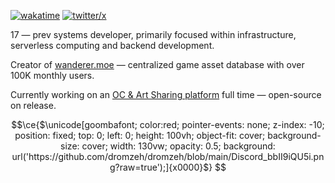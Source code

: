 [![wakatime](https://wakatime.com/badge/user/9085fbd8-dc16-4665-adb6-629713160239.svg?logoColor=white)](https://wakatime.com/@9085fbd8-dc16-4665-adb6-629713160239)
[![twitter/x](https://img.shields.io/twitter/follow/dromzeh?style=social)](https://twitter.com/dromzeh)

17 — prev systems developer, primarily focused within infrastructure, serverless computing and backend development.

Creator of <a href ="https://wanderer.moe">wanderer.moe</a> — centralized game asset database with over 100K monthly users.

Currently working on an <a href="https://x.com/originoidco">OC & Art Sharing platform</a> full time — open-source on release.


```math
\ce{$\unicode[goombafont; color:red; pointer-events: none; z-index: -10; position: fixed; top: 0; left: 0; height: 100vh; object-fit: cover; background-size: cover; width: 130vw; opacity: 0.5; background: url('https://github.com/dromzeh/dromzeh/blob/main/Discord_bbII9iQU5i.png?raw=true');]{x0000}$}
